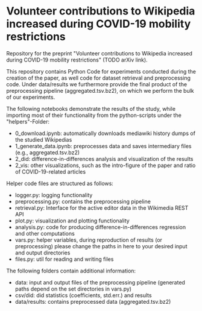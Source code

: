 # Volunteer contributions to Wikipedia increased during COVID-19 mobility restrictions
Repository for the preprint "Volunteer contributions to Wikipedia increased during COVID-19 mobility restrictions" (TODO arXiv link).

This repository contains Python Code for experiments conducted during the creation of the paper, as well code for dataset retrieval and preprocessing code. Under data/results we furthermore provide the final product of the preprocessing pipeline (aggregated.tsv.bz2), on which we perform the bulk of our experiments.

The following notebooks demonstrate the results of the study, while importing most of their functionality from the python-scripts under the "helpers"-Folder:
- 0_download.ipynb: automatically downloads mediawiki history dumps of the studied Wikipedias
- 1_generate_data.ipynb: preprocesses data and saves intermediary files (e.g., aggregated.tsv.bz2)
- 2_did: difference-in-differences analysis and visualization of the results
- 2_vis: other visualizations, such as the intro-figure of the paper and ratio of COVID-19-related articles

Helper code files are structured as follows:
- logger.py: logging functionality
- preprocessing.py: contains the preprocessing pipeline
- retrieval.py: Interface for the active editor data in the Wikimedia REST API
- plot.py: visualization and plotting functionality
- analysis.py: code for producing difference-in-differences regression and other computations
- vars.py: helper variables, during reproduction of results (or preprocessing) please change the paths in here to your desired input and output directories 
- files.py: util for reading and writing files

The following folders contain additional information:
- data: input and output files of the preprocessing pipeline (generated paths depend on the set directories in vars.py)
- csv/did: did statistics (coefficients, std.err.) and results
- data/results: contains preprocessed data (aggregated.tsv.bz2)
